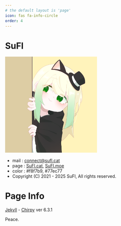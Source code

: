 ```yaml
---
# the default layout is 'page'
icon: fas fa-info-circle
order: 4
---
```


# SuFl
<img width="300" src="/assets/img/sufl/ayra.png">

- mail : connect@sufl.cat
- page : [SuFl.cat](https://sufl.cat/), [SuFl.moe](https://sufl.moe/)
- color : #f8f7b9, #77ec77
- Copyright (C) 2021 - 2025 SuFl, All rights reserved.

# Page Info
[Jekyll](https://jekyllrb.com/) - [Chirpy](https://github.com/cotes2020/jekyll-theme-chirpy) ver 6.3.1


Peace.

